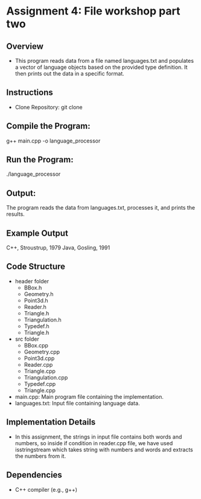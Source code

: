  # Assignment 4: File workshop part two #
## Overview ##
* This program reads data from a file named languages.txt and populates a vector of language objects based on the provided type definition. It then prints out the data in a specific format.
## Instructions ##
* Clone Repository: git clone 
## Compile the Program: ##
g++ main.cpp -o language_processor

## Run the Program: ##
./language_processor

## Output: ##
The program reads the data from languages.txt, processes it, and prints the results.

## Example Output ##
C++, Stroustrup, 1979 Java, Gosling, 1991

## Code Structure ##
* header folder
  * BBox.h
  * Geometry.h
  * Point3d.h
  * Reader.h
  * Triangle.h
  * Triangulation.h
  * Typedef.h
  * Triangle.h
* src folder
  * BBox.cpp
  * Geometry.cpp
  * Point3d.cpp
  * Reader.cpp
  * Triangle.cpp
  * Triangulation.cpp
  * Typedef.cpp
  * Triangle.cpp
* main.cpp: Main program file containing the implementation.
* languages.txt: Input file containing language data.
## Implementation Details ##
* In this assignment, the strings in input file contains both words and numbers, so inside if condition in reader.cpp file, we have used isstringstream which takes string with numbers and words and extracts the numbers from it.
## Dependencies
* C++ compiler (e.g., g++)
